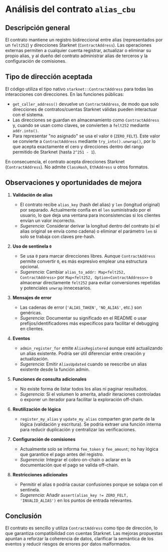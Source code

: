 # Análisis del contrato `alias_cbu`

## Descripción general
El contrato mantiene un registro bidireccional entre alias (representados por un `felt252`) y direcciones Starknet (`ContractAddress`). Las operaciones externas permiten a cualquier cuenta registrar, actualizar o eliminar su propio alias, y al dueño del contrato administrar alias de terceros y la configuración de comisiones.

## Tipo de dirección aceptada
El código utiliza el tipo nativo `starknet::ContractAddress` para todas las interacciones con direcciones. En las funciones públicas:

- `get_caller_address()` devuelve un `ContractAddress`, de modo que solo direcciones de contratos/cuentas Starknet válidas pueden interactuar con el sistema.
- Las direcciones se guardan en almacenamiento como `ContractAddress` y, cuando se usan como claves, se convierten a `felt252` mediante `addr.into()`.
- Para representar "no asignado" se usa el valor `0` (`ZERO_FELT`). Este valor se convierte a `ContractAddress` mediante `try_into().unwrap()`, por lo que acepta exactamente el cero y direcciones dentro del rango permitido de Starknet (hasta `2^251 - 1`).

En consecuencia, el contrato acepta direcciones Starknet (`ContractAddress`). No admite `ClassHash`, `EthAddress` u otros formatos.

## Observaciones y oportunidades de mejora
1. **Validación de alias**
   - El contrato recibe `alias_key` (hash del alias) y `len` (longitud original) por separado. Actualmente confía en el `len` suministrado por el usuario, lo que deja una ventana para inconsistencias si los clientes envían un valor incorrecto.
   - *Sugerencia:* Considerar derivar la longitud dentro del contrato (si el alias original se envía como cadena) o eliminar el parámetro `len` si solo se trabaja con claves pre-hash.

2. **Uso de sentinela `0`**
   - Se usa `0` para marcar direcciones libres. Aunque `ContractAddress` permite convertir `0`, es más expresivo emplear una estructura opcional.
   - *Sugerencia:* Cambiar `alias_to_addr: Map<felt252, ContractAddress>` por `Map<felt252, Option<ContractAddress>>` o almacenar directamente `felt252` para evitar conversiones repetidas y potenciales `unwrap` innecesarios.

3. **Mensajes de error**
   - Las cadenas de error (`'ALIAS_TAKEN'`, `'NO_ALIAS'`, etc.) son genéricas.
   - *Sugerencia:* Documentar su significado en el README o usar prefijos/identificadores más específicos para facilitar el debugging en clientes.

4. **Eventos**
   - `admin_register_for` emite `AliasRegistered` aunque esté actualizando un alias existente. Podría ser útil diferenciar entre creación y actualización.
   - *Sugerencia:* Emitir `AliasUpdated` cuando se reescribe un alias existente desde la función admin.

5. **Funciones de consulta adicionales**
   - No existe forma de listar todos los alias ni paginar resultados.
   - *Sugerencia:* Si el volumen lo amerita, añadir iteraciones controladas o exponer un iterador para facilitar la exploración off-chain.

6. **Reutilización de lógica**
   - `register_my_alias` y `update_my_alias` comparten gran parte de la lógica (validación y escritura). Se podría extraer una función interna para reducir duplicación y centralizar las verificaciones.

7. **Configuración de comisiones**
   - Actualmente solo se informa `fee_token` y `fee_amount`; no hay lógica que garantice el pago antes del registro.
   - *Sugerencia:* Integrar el cobro on-chain o aclarar en la documentación que el pago se valida off-chain.

8. **Restricciones adicionales**
   - Permitir el alias `0` podría causar confusiones porque se solapa con el sentinela.
   - *Sugerencia:* Añadir `assert(alias_key != ZERO_FELT, 'INVALID_ALIAS')` en los puntos de entrada relevantes.

## Conclusión
El contrato es sencillo y utiliza `ContractAddress` como tipo de dirección, lo que garantiza compatibilidad con cuentas Starknet. Las mejoras propuestas apuntan a reforzar la coherencia de datos, clarificar la semántica de los eventos y reducir riesgos de errores por datos malformados.

